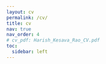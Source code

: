 ```yaml
---
layout: cv
permalink: /cv/
title: cv
nav: true
nav_order: 4
# cv_pdf: Harish_Kesava_Rao_CV.pdf
toc:
  sidebar: left
---
```

